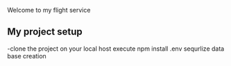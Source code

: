 Welcome to my flight service 
## My project setup 
-clone the project on your local host
execute npm install
.env
sequrlize 
data base creation
